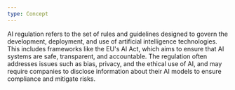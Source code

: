 ```yaml
---
type: Concept
---
```


AI regulation refers to the set of rules and guidelines designed to govern the development, deployment, and use of artificial intelligence technologies. This includes frameworks like the EU's AI Act, which aims to ensure that AI systems are safe, transparent, and accountable. The regulation often addresses issues such as bias, privacy, and the ethical use of AI, and may require companies to disclose information about their AI models to ensure compliance and mitigate risks.